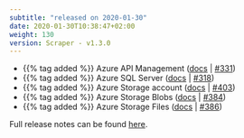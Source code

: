 ```yaml
---
subtitle: "released on 2020-01-30"
date: 2020-01-30T10:38:47+02:00
weight: 130
version: Scraper - v1.3.0
---
```


- {{% tag added %}} Azure API Management ([docs](https://promitor.io/configuration/v1.x/metrics/api-management) | [#331](https://github.com/tomkerkhove/promitor/issues/331))
- {{% tag added %}} Azure SQL Server ([docs](https://promitor.io/configuration/v1.x/metrics/sql-server) | [#318](https://github.com/tomkerkhove/promitor/issues/318))
- {{% tag added %}} Azure Storage account ([docs](https://promitor.io/configuration/v1.x/metrics/storage-account) | [#403](https://github.com/tomkerkhove/promitor/issues/403))
- {{% tag added %}} Azure Storage Blobs ([docs](https://promitor.io/configuration/v1.x/metrics/blob-storage) | [#384](https://github.com/tomkerkhove/promitor/issues/384))
- {{% tag added %}} Azure Storage Files ([docs](https://promitor.io/configuration/v1.x/metrics/file-storage) | [#386](https://github.com/tomkerkhove/promitor/issues/386))

Full release notes can be found [here](https://github.com/tomkerkhove/promitor/releases/tag/1.3.0).
